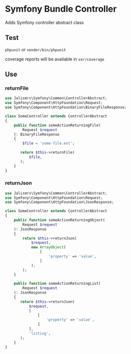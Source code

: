 # Symfony Bundle Controller

Adds Symfony controller abstract class

## Test

`phpunit` or `vendor/bin/phpunit`

coverage reports will be available in `var/coverage`

## Use

### returnFile
```php
use Jalismrs\Symfony\Common\ControllerAbstract;
use Symfony\Component\HttpFoundation\Request;
use Symfony\Component\HttpFoundation\BinaryFileResponse;

class SomeController extends ControllerAbstract
{
    public function someActionReturningFile(
        Request $request
    ): BinaryFileResponse
    {
        $file = 'some-file.ext';
    
       return $this->returnFile(
           $file,
       );
    }
}
```

### returnJson
```php
use Jalismrs\Symfony\Common\ControllerAbstract;
use Symfony\Component\HttpFoundation\Request;
use Symfony\Component\HttpFoundation\JsonResponse;

class SomeController extends ControllerAbstract
{
    public function someActionReturningObject(
        Request $request
    ): JsonResponse
    {
        return $this->returnJson(
            $request,
            new ArrayObject(
                [
                    'property' => 'value',
                ]
            ),
        );
    }
    
    public function someActionReturningList(
        Request $request
    ): JsonResponse
    {
       return $this->returnJson(
           $request,
           [
               [
                   'property' => 'value',
               ]
           ],
           'listing',
       );
    }
}
```
